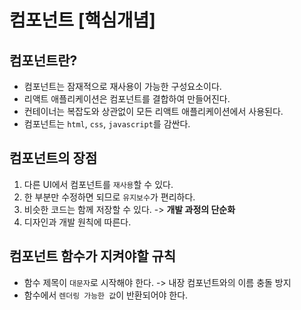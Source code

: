 # 컴포넌트 [핵심개념]

## 컴포넌트란?
- 컴포넌트는 잠재적으로 재사용이 가능한 구성요소이다.
- 리액트 애플리케이션은 컴포넌트를 결합하여 만들어진다.
- 컨테이너는 복잡도와 상관없이 모든 리액트 애플리케이션에서 사용된다.
- 컴포넌트는 `html`, `css`, `javascript`를 감싼다.

## 컴포넌트의 장점
1. 다른 UI에서 컴포넌트를 `재사용`할 수 있다.
2. 한 부분만 수정하면 되므로 `유지보수`가 편리하다.
3. 비슷한 코드는 함께 저장할 수 있다. -> **개발 과정의 단순화**
4. 디자인과 개발 원칙에 따른다.

## 컴포넌트 함수가 지켜야할 규칙
- 함수 제목이 `대문자`로 시작해야 한다. -> 내장 컴포넌트와의 이름 충돌 방지 
- 함수에서 `렌더링 가능한 값`이 반환되어야 한다.